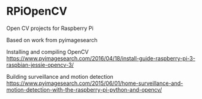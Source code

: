 # RPiOpenCV
Open CV projects for Raspberry Pi

Based on work from pyimagesearch

Installing and compiling OpenCV
https://www.pyimagesearch.com/2016/04/18/install-guide-raspberry-pi-3-raspbian-jessie-opencv-3/

Building surveillance and motion detection
https://www.pyimagesearch.com/2015/06/01/home-surveillance-and-motion-detection-with-the-raspberry-pi-python-and-opencv/
